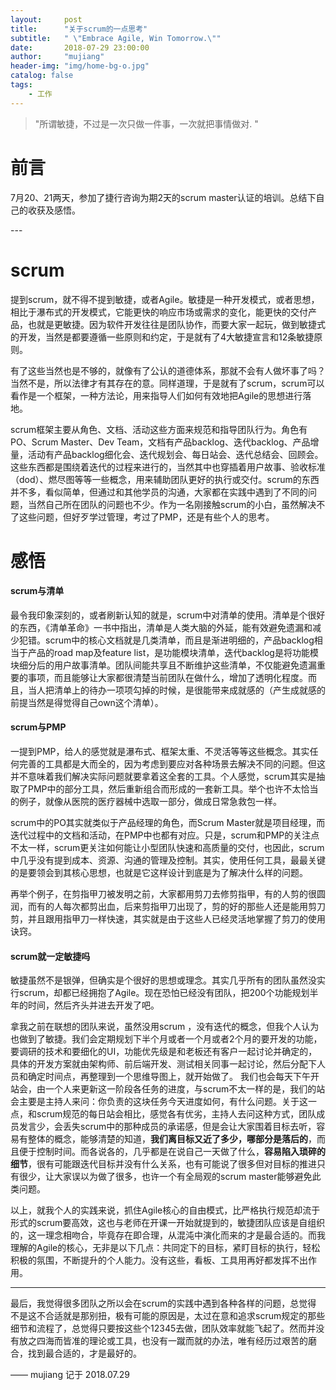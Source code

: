 ```yaml
---
layout:     post
title:      "关于scrum的一点思考"
subtitle:   " \"Embrace Agile, Win Tomorrow.\""
date:       2018-07-29 23:00:00
author:     "mujiang"
header-img: "img/home-bg-o.jpg"
catalog: false
tags:
    - 工作
---
```


> "所谓敏捷，不过是一次只做一件事，一次就把事情做对. "


# 前言

7月20、21两天，参加了捷行咨询为期2天的scrum master认证的培训。总结下自己的收获及感悟。

<p id = "build"></p>
---

# scrum
提到scrum，就不得不提到敏捷，或者Agile。敏捷是一种开发模式，或者思想，相比于瀑布式的开发模式，它能更快的响应市场或需求的变化，能更快的交付产品，也就是更敏捷。因为软件开发往往是团队协作，而要大家一起玩，做到敏捷式的开发，当然是都要遵循一些原则和约定，于是就有了4大敏捷宣言和12条敏捷原则。

有了这些当然也是不够的，就像有了公认的道德体系，那就不会有人做坏事了吗？当然不是，所以法律才有其存在的意。同样道理，于是就有了scrum，scrum可以看作是一个框架，一种方法论，用来指导人们如何有效地把Agile的思想进行落地。

scrum框架主要从角色、文档、活动这些方面来规范和指导团队行为。角色有PO、Scrum Master、Dev Team，文档有产品backlog、迭代backlog、产品增量，活动有产品backlog细化会、迭代规划会、每日站会、迭代总结会、回顾会。这些东西都是围绕着迭代的过程来进行的，当然其中也穿插着用户故事、验收标准（dod）、燃尽图等等一些概念，用来辅助团队更好的执行或交付。scrum的东西并不多，看似简单，但通过和其他学员的沟通，大家都在实践中遇到了不同的问题，当然自己所在团队的问题也不少。作为一名刚接触scrum的小白，虽然解决不了这些问题，但好歹学过管理，考过了PMP，还是有些个人的思考。
# 感悟
#### scrum与清单
最令我印象深刻的，或者刷新认知的就是，scrum中对清单的使用。清单是个很好的东西，《清单革命》一书中指出，清单是人类大脑的外延，能有效避免遗漏和减少犯错。scrum中的核心文档就是几类清单，而且是渐进明细的，产品backlog相当于产品的road map及feature list，是功能模块清单，迭代backlog是将功能模块细分后的用户故事清单。团队间能共享且不断维护这些清单，不仅能避免遗漏重要的事项，而且能够让大家都很清楚当前团队在做什么，增加了透明化程度。而且，当人把清单上的待办一项项勾掉的时候，是很能带来成就感的（产生成就感的前提当然是得觉得自己own这个清单）。
#### scrum与PMP
一提到PMP，给人的感觉就是瀑布式、框架太重、不灵活等等这些概念。其实任何完善的工具都是大而全的，因为考虑到要应对各种场景去解决不同的问题。但这并不意味着我们解决实际问题就要拿着这全套的工具。个人感觉，scrum其实是抽取了PMP中的部分工具，然后重新组合而形成的一套新工具。举个也许不太恰当的例子，就像从医院的医疗器械中选取一部分，做成日常急救包一样。

scrum中的PO其实就类似于产品经理的角色，而Scrum Master就是项目经理，而迭代过程中的文档和活动，在PMP中也都有对应。只是，scrum和PMP的关注点不太一样，scrum更关注如何能让小型团队快速和高质量的交付，也因此，scrum中几乎没有提到成本、资源、沟通的管理及控制。其实，使用任何工具，最最关键的是要领会到其核心思想，也就是它这样设计到底是为了解决什么样的问题。

再举个例子，在剪指甲刀被发明之前，大家都用剪刀去修剪指甲，有的人剪的很圆润，而有的人每次都剪出血，后来剪指甲刀出现了，剪的好的那些人还是能用剪刀剪，并且跟用指甲刀一样快速，其实就是由于这些人已经灵活地掌握了剪刀的使用诀窍。
#### scrum就一定敏捷吗
敏捷虽然不是银弹，但确实是个很好的思想或理念。其实几乎所有的团队虽然没实行scrum，却都已经拥抱了Agile。现在恐怕已经没有团队，把200个功能规划半年的时间，然后齐头并进去开发了吧。

拿我之前在联想的团队来说，虽然没用scrum ，没有迭代的概念，但我个人认为也做到了敏捷。我们会定期规划下半个月或者一个月或者2个月的要开发的功能，要调研的技术和要细化的UI，功能优先级是和老板还有客户一起讨论并确定的，具体的开发方案就由架构师、前后端开发、测试相关同事一起讨论，然后分配下人员和确定时间点，再整理到一个思维导图上，就开始做了。
我们也会每天下午开站会，由一个人来更新这一阶段各任务的进度，与scrum不太一样的是，我们的站会主要是主持人来问：你负责的这块任务今天进度如何，有什么问题。关于这一点，和scrum规范的每日站会相比，感觉各有优劣，主持人去问这种方式，团队成员发言少，会丢失scrum中的那种成员的承诺感，但是会让大家围着目标去听，容易有整体的概念，能够清楚的知道，**我们离目标又近了多少，哪部分是落后的**，而且便于控制时间。而各说各的，几乎都是在说自己一天做了什么，**容易陷入琐碎的细节**，很有可能跟迭代目标并没有什么关系，也有可能说了很多但对目标的推进只有很少，让大家误以为做了很多，也许一个有全局观的scrum master能够避免此类问题。

以上，就我个人的实践来说，抓住Agile核心的自由模式，比严格执行规范却流于形式的scrum要高效，这也与老师在开课一开始就提到的，敏捷团队应该是自组织的，这一理念相吻合，毕竟存在即合理，从混沌中演化而来的才是最合适的。而我理解的Agile的核心，无非是以下几点：共同定下的目标，紧盯目标的执行，轻松积极的氛围，不断提升的个人能力。没有这些，看板、工具用再好都发挥不出作用。

-------

最后，我觉得很多团队之所以会在scrum的实践中遇到各种各样的问题，总觉得 不是这不合适就是那别扭，极有可能的原因是，太过在意和追求scrum规定的那些细节和流程了，总觉得只要按这些个12345去做，团队效率就能飞起了。然而并没有放之四海而皆准的理论或工具，也没有一蹴而就的办法，唯有经历过艰苦的磨合，找到最合适的，才是最好的。


—— mujiang 记于 2018.07.29
